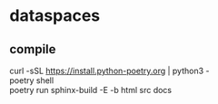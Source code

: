 # dataspaces  

## compile  
curl -sSL https://install.python-poetry.org | python3 -  
poetry shell  
poetry run sphinx-build -E -b html src docs
